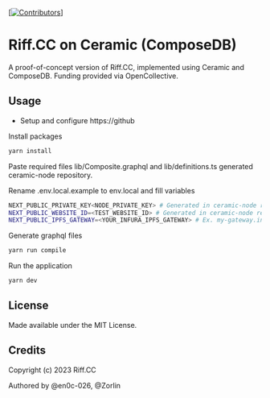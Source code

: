 [[![Contributors](https://img.shields.io/opencollective/all/riffcc?label=Sponsor%20us%20on%20OpenCollective&style=flat-square)]](https://opencollective.com/riffcc)

# Riff.CC on Ceramic (ComposeDB)

A proof-of-concept version of Riff.CC, implemented using Ceramic and ComposeDB. Funding provided via OpenCollective.

## Usage

* Setup and configure https://github

Install packages
```bash
yarn install
```

Paste required files lib/Composite.graphql and lib/definitions.ts generated ceramic-node repository.

Rename .env.local.example to env.local and fill variables
```bash
NEXT_PUBLIC_PRIVATE_KEY<NODE_PRIVATE_KEY> # Generated in ceramic-node repository via yarn run generate:private-key
NEXT_PUBLIC_WEBSITE_ID=<TEST_WEBSITE_ID> # Generated in ceramic-node repository via yarn run graphql:example-queries
NEXT_PUBLIC_IPFS_GATEWAY=<YOUR_INFURA_IPFS_GATEWAY> # Ex. my-gateway.infura-ipfs.io
```
Generate graphql files

```bash
yarn run compile
```

Run the application
```bash
yarn dev
```

## License
Made available under the MIT License.

## Credits
Copyright (c) 2023 Riff.CC

Authored by @en0c-026, @Zorlin
